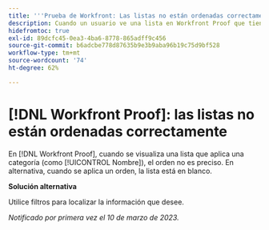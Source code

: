```yaml
---
title: '''Prueba de Workfront: Las listas no están ordenadas correctamente"'
description: Cuando un usuario ve una lista en Workfront Proof que tiene una clasificación aplicada (como Nombre), la clasificación no es precisa.
hidefromtoc: true
exl-id: 89dcfc45-0ea3-4ba6-8778-865adff9c456
source-git-commit: b6adcbe778d87635b9e3b9aba96b19c75d9bf528
workflow-type: tm+mt
source-wordcount: '74'
ht-degree: 62%

---
```


# [!DNL Workfront Proof]: las listas no están ordenadas correctamente

<!--Won't fix, valid issue-->

En [!DNL Workfront Proof], cuando se visualiza una lista que aplica una categoría (como [!UICONTROL Nombre]), el orden no es preciso. En alternativa, cuando se aplica un orden, la lista está en blanco.

**Solución alternativa**

Utilice filtros para localizar la información que desee.

_Notificado por primera vez el 10 de marzo de 2023._
